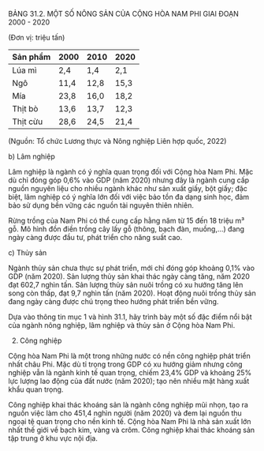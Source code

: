 BẢNG 31.2. MỘT SỐ NÔNG SẢN CỦA CỘNG HÒA NAM PHI GIAI ĐOẠN 2000 - 2020

(Đơn vị: triệu tấn)

Sản phẩm | 2000 | 2010 | 2020
--- | --- | --- | ---
Lúa mì | 2,4 | 1,4 | 2,1
Ngô | 11,4 | 12,8 | 15,3
Mía | 23,8 | 16,0 | 18,2
Thịt bò | 13,6 | 13,7 | 12,3
Thịt cừu | 28,6 | 24,5 | 21,4

(Nguồn: Tổ chức Lương thực và Nông nghiệp Liên hợp quốc, 2022)

b) Lâm nghiệp

Lâm nghiệp là ngành có ý nghĩa quan trọng đối với Cộng hòa Nam Phi. Mặc dù chỉ đóng góp 0,6% vào GDP (năm 2020) nhưng đây là ngành cung cấp nguồn nguyên liệu cho nhiều ngành khác như sản xuất giấy, bột giấy; đặc biệt, lâm nghiệp có ý nghĩa lớn đối với việc bảo tồn đa dạng sinh học, đảm bảo sử dụng bền vững các nguồn tài nguyên thiên nhiên.

Rừng trồng của Nam Phi có thể cung cấp hằng năm từ 15 đến 18 triệu m³ gỗ. Mô hình đồn điền trồng cây lấy gỗ (thông, bạch đàn, muồng,...) đang ngày càng được đầu tư, phát triển cho năng suất cao.

c) Thủy sản

Ngành thủy sản chưa thực sự phát triển, mới chỉ đóng góp khoảng 0,1% vào GDP (năm 2020). Sản lượng thủy sản khai thác ngày càng tăng, năm 2020 đạt 602,7 nghìn tấn. Sản lượng thủy sản nuôi trồng có xu hướng tăng lên song còn thấp, đạt 9,7 nghìn tấn (năm 2020). Hoạt động nuôi trồng thủy sản đang ngày càng được chú trọng theo hướng phát triển bền vững.

Dựa vào thông tin mục 1 và hình 31.1, hãy trình bày một số đặc điểm nổi bật của ngành nông nghiệp, lâm nghiệp và thủy sản ở Cộng hòa Nam Phi.

2. Công nghiệp

Cộng hòa Nam Phi là một trong những nước có nền công nghiệp phát triển nhất châu Phi. Mặc dù tỉ trọng trong GDP có xu hướng giảm nhưng công nghiệp vẫn là ngành kinh tế quan trọng, chiếm 23,4% GDP và khoảng 25% lực lượng lao động của đất nước (năm 2020); tạo nên nhiều mặt hàng xuất khẩu quan trọng.

Công nghiệp khai thác khoáng sản là ngành công nghiệp mũi nhọn, tạo ra nguồn việc làm cho 451,4 nghìn người (năm 2020) và đem lại nguồn thu ngoại tệ quan trọng cho nền kinh tế. Cộng hòa Nam Phi là nhà sản xuất lớn nhất thế giới về bạch kim, vàng và crôm. Công nghiệp khai thác khoáng sản tập trung ở khu vực nội địa.
